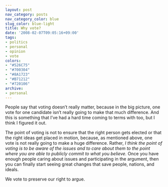 ```yaml
---
layout: post
nav_category: posts
nav_category_color: blue
slug_color: blue-light
title: Why vote?
date: '2008-02-07T09:05:16+09:00'
tags:
- politics
- personal
- opinion
- vote
colors:
- "#526C75"
- "#700304"
- "#8A1723"
- "#B71212"
- "#720106"
archive:
- personal
---
```


<p>People say that voting doesn&rsquo;t really matter, because in the big picture, one vote for one candidate isn&rsquo;t really going to make that much difference. And this is something that I&rsquo;ve had a hard time coming to terms with too, but I think I figured it out.</p><p>The point of voting is not to ensure that the right person gets elected or that the right ideas get placed in motion, because, as mentioned above, one vote is not really going to make a huge difference. Rather, <i>I think the point of voting is to be aware of the issues and to care about them to the point where you are able to publicly commit to what you believe.</i> Once you have enough people caring about issues and participating in the argument, then you can finally start seeing great changes that save people, nations, and ideals. </p><p>We vote to preserve our right to argue. </p>
